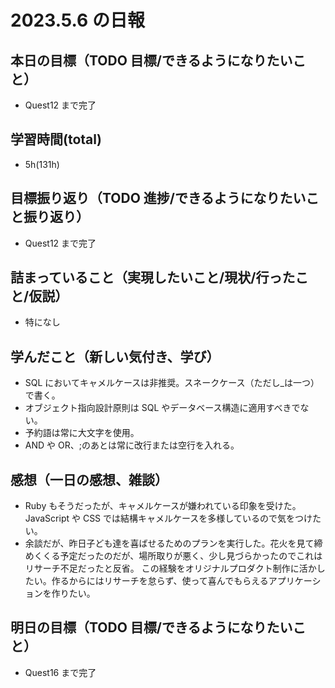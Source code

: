 # 2023.5.6 の日報

## 本日の目標（TODO 目標/できるようになりたいこと）

- Quest12 まで完了

## 学習時間(total)

- 5h(131h)

## 目標振り返り（TODO 進捗/できるようになりたいこと振り返り）

- Quest12 まで完了

## 詰まっていること（実現したいこと/現状/行ったこと/仮説）

- 特になし

## 学んだこと（新しい気付き、学び）

- SQL においてキャメルケースは非推奨。スネークケース（ただし\_は一つ）で書く。
- オブジェクト指向設計原則は SQL やデータベース構造に適用すべきでない。
- 予約語は常に大文字を使用。
- AND や OR、;のあとは常に改行または空行を入れる。

## 感想（一日の感想、雑談）

- Ruby もそうだったが、キャメルケースが嫌われている印象を受けた。JavaScript や CSS では結構キャメルケースを多様しているので気をつけたい。
- 余談だが、昨日子ども達を喜ばせるためのプランを実行した。花火を見て締めくくる予定だったのだが、場所取りが悪く、少し見づらかったのでこれはリサーチ不足だったと反省。
  この経験をオリジナルプロダクト制作に活かしたい。作るからにはリサーチを怠らず、使って喜んでもらえるアプリケーションを作りたい。

## 明日の目標（TODO 目標/できるようになりたいこと）

- Quest16 まで完了
